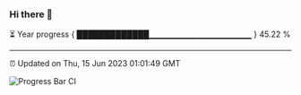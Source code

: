 ### Hi there 👋

⏳ Year progress { █████████████▁▁▁▁▁▁▁▁▁▁▁▁▁▁▁▁▁ } 45.22 %

---

⏰ Updated on Thu, 15 Jun 2023 01:01:49 GMT

![Progress Bar CI](https://github.com/liununu/liununu/workflows/Progress%20Bar%20CI/badge.svg)
